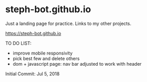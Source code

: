 # steph-bot.github.io

Just a landing page for practice. Links to my other projects.

https://steph-bot.github.io


TO DO LIST:
- improve mobile responsivity
- pick best few and delete others
- dom + javascript page: nav bar adjusted to work with header

Initial Commit: Jul 5, 2018
